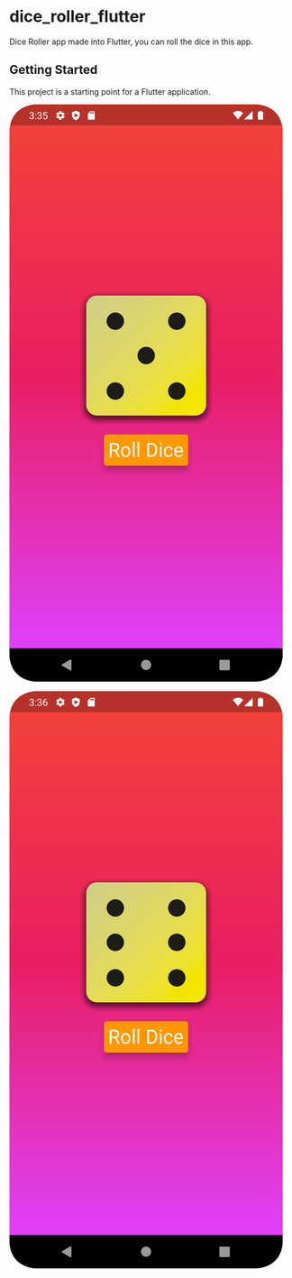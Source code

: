 # dice_roller_flutter

Dice Roller app made into Flutter, you can roll the dice in this app.

## Getting Started

This project is a starting point for a Flutter application.


![Image](screenshots/dice_roller_sc.png "")

![Image](screenshots/dice_roller_sc_1.png "")
